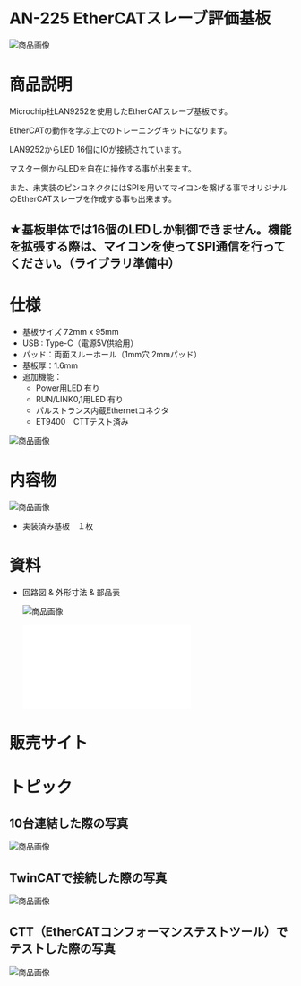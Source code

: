 # AN-225 EtherCATスレーブ評価基板

![商品画像](./img/640x640/DSC_2550.png)

# 商品説明

Microchip社LAN9252を使用したEtherCATスレーブ基板です。

EtherCATの動作を学ぶ上でのトレーニングキットになります。

LAN9252からLED 16個にIOが接続されています。

マスター側からLEDを自在に操作する事が出来ます。

また、未実装のピンコネクタにはSPIを用いてマイコンを繋げる事でオリジナルのEtherCATスレーブを作成する事も出来ます。

## ★基板単体では16個のLEDしか制御できません。機能を拡張する際は、マイコンを使ってSPI通信を行ってください。（ライブラリ準備中）

# 仕様

- 基板サイズ   72mm x 95mm
- USB : Type-C（電源5V供給用）
- パッド：両面スルーホール（1mm穴 2mmパッド）
- 基板厚：1.6mm
- 追加機能：
   - Power用LED 有り
   - RUN/LINK0,1用LED 有り
   - パルストランス内蔵Ethernetコネクタ
   - ET9400　CTTテスト済み


![商品画像](./img/640x640/スクリーンショット_2023-12-19_033716.png)

# 内容物 

![商品画像](./img/640x640/DSC_2552.png)

- 実装済み基板　１枚


# 資料


 - 回路図 & 外形寸法 & 部品表

   ![商品画像](./img/640x640/スクリーンショット_2023-12-19_034050.png)

   ![回路図](./PDF/Schematic.pdf)

# 販売サイト


# トピック

##  10台連結した際の写真


   ![商品画像](./img/640x640/DSC_2554.png)


##  TwinCATで接続した際の写真


   ![商品画像](./img/640x640/スクリーンショット_2024-08-14_110521.png)

##  CTT（EtherCATコンフォーマンステストツール）でテストした際の写真

   ![商品画像](./img/640x640/スクリーンショット_2024-08-14_111719.png)
